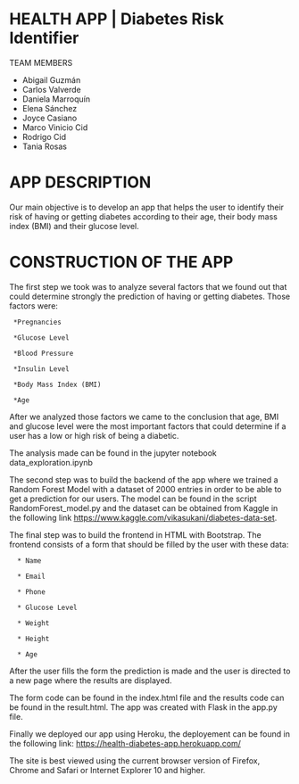 # HEALTH APP | Diabetes Risk Identifier

TEAM MEMBERS

* Abigail Guzmán
* Carlos Valverde
* Daniela Marroquín 
* Elena Sánchez 
* Joyce Casiano
* Marco Vinicio Cid
* Rodrigo Cid
* Tania Rosas

# APP DESCRIPTION

Our main objective is to develop an app that helps the user to identify their risk of having or getting diabetes according to their age, their body mass index (BMI) and their glucose level. 

# CONSTRUCTION OF THE APP 

The first step we took was to analyze several factors that we found out that could determine strongly the prediction of having or getting diabetes. Those factors were:

     *Pregnancies

     *Glucose Level
  
     *Blood Pressure
  
     *Insulin Level
  
     *Body Mass Index (BMI)
  
     *Age

After we analyzed those factors we came to the conclusion that age, BMI and glucose level were the most important factors that could determine if a user has a low or high risk of being a diabetic.  

The analysis made can be found in the jupyter notebook data_exploration.ipynb 

The second step was to build the backend of the app where we trained a Random Forest Model with a dataset of 2000 entries in order to be able to get a prediction for our users. The model can be found in the script RandomForest_model.py and the dataset can be obtained from Kaggle in the following link https://www.kaggle.com/vikasukani/diabetes-data-set.

The final step was to build the frontend in HTML with Bootstrap. The frontend consists of a form that should be filled by the user with these data: 
      
      * Name
      
      * Email
      
      * Phone
      
      * Glucose Level
      
      * Weight
      
      * Height 
      
      * Age
      
After the user fills the form the prediction is made and the user is directed to a new page where the results are displayed.

The form code can be found in the index.html file and the results code can be found in the result.html. The app was created with Flask in the app.py file. 

Finally we deployed our app using Heroku, the deployement can be found in the following link: https://health-diabetes-app.herokuapp.com/

The site is best viewed using the current browser version of Firefox, Chrome and Safari or Internet Explorer 10 and higher.

